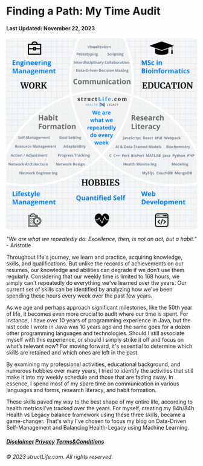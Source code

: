 # Finding a Path: My Time Audit

#### Last Updated: November 22, 2023

![An infographic showing the core areas of expertise and interests of a professional from structLife.com, including Engineering Management, MSc in Bioinformatics, Hobbies in Lifestyle Management, Quantified Self, and Web Development, and fundamental skills: Communication, Habit Formation, Research Literacy, all laid out in a structured diagram.](../images/products/about-2023-11-22-finding-a-path-my-time-audit.png)

*"We are what we repeatedly do. Excellence, then, is not an act, but a habit."* - Aristotle


Throughout life's journey, we learn and practice, acquiring knowledge, skills, and qualifications. But unlike the records of achievements on our resumes, our knowledge and abilities can degrade if we don’t use them regularly. Considering that our weekly time is limited to 168 hours, we simply can't repeatedly do everything we've learned over the years. Our current set of skills can be identified by analyzing how we've been spending these hours every week over the past few years. 

As we age and perhaps approach significant milestones, like the 50th year of life, it becomes even more crucial to audit where our time is spent. For instance, I have over 10 years of programming experience in Java, but the last code I wrote in Java was 10 years ago and the same goes for a dozen other programming languages and technologies. Should I still associate myself with this experience, or should I simply strike it off and focus on what’s relevant now? For moving forward, it's essential to determine which skills are retained and which ones are left in the past.

By examining my professional activities, educational background, and numerous hobbies over many years, I tried to identify the activities that still make it into my weekly schedule and those that are fading away. In essence, I spend most of my spare time on communication in various languages and forms, research literacy, and habit formation.

These skills paved my way to the best shape of my entire life, according to health metrics I've tracked over the years. For myself, creating my 84h/84h Health vs Legacy balance framework using these three skills, became a game-changer. That's why I've chosen to focus my blog on Data-Driven Self-Management and Balancing Health-Legacy using Machine Learning.


##### [Disclaimer](/about-disclaimer)  [Privacy](/about-privacy-policy)  [Terms&Conditions](/about-terms-conditions)

###### © 2023 structLife.com. All rights reserved.